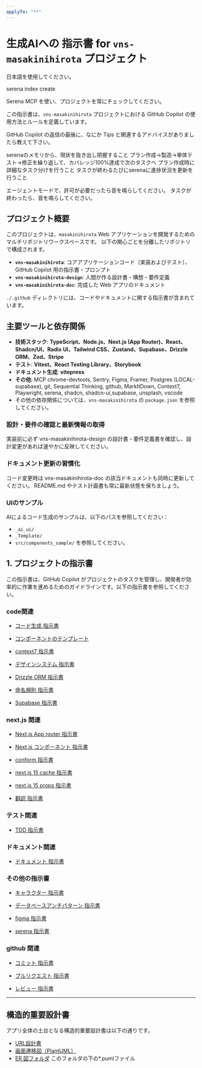 ```yaml
---
applyTo: "**"
---
```


# 生成AIへの 指示書 for `vns-masakinihirota` プロジェクト

日本語を使用してください。

serena index create

Serena MCP を使い、プロジェクトを常にチェックしてください。

この指示書は、`vns-masakinihirota` プロジェクトにおける GitHub Copilot の使用方法とルールを定義しています。

GitHub Copilot の返信の最後に、なにか Tips と関連するアドバイスがありましたら教えて下さい。

serenaのメモリから、現状を抜き出し把握すること
プラン作成→製造→単体テスト→修正を繰り返して、カバレッジ100%達成で次のタスクへ
プラン作成時に詳細なタスク分けを行うこと
タスクが終わるたびにserenaに進捗状況を更新を行うこと

エージェントモードで、許可が必要だったら音を鳴らしてください。
タスクが終わったら、音を鳴らしてください。

## プロジェクト概要

このプロジェクトは、`masakinihirota` Web アプリケーションを開発するためのマルチリポジトリワークスペースです。
以下の関心ごとを分離したリポジトリで構成されます。

- **`vns-masakinihirota`**: コアアプリケーションコード（実装およびテスト）、GitHub Copilot 用の指示書・プロンプト
- **`vns-masakinihirota-design`**: 人間が作る設計書・構想・要件定義
- **`vns-masakinihirota-doc`**: 完成した Web アプリのドキュメント

`./.github` ディレクトリには、コードやドキュメントに関する指示書が含まれています。

## 主要ツールと依存関係

- **技術スタック**: **TypeScript、Node.js、Next.js (App Router)、React、Shadcn/UI、Radix UI、Tailwind CSS、Zustand、Supabase、Drizzle ORM、Zod、Stripe**
- **テスト**: **Vitest、React Testing Library、Storybook**
- **ドキュメント生成**: **vitepress**
- **その他**: MCP chrome-devtools, Sentry, Figma, Framer, Postgres (LOCAL-supabase), git, Sequential Thinking, github, MarkItDown, Context7, Playwright, serena, shadcn, shadcn-ui,supabase, unsplash, vscode
- その他の依存関係については、`vns-masakinihirota` の `package.json` を参照してください。

### 設計・要件の確認と最新情報の取得

実装前に必ず vns-masakinihirota-design の設計書・要件定義書を確認し、設計変更があれば速やかに反映してください。

### ドキュメント更新の習慣化

コード変更時は vns-masakinihirota-doc の該当ドキュメントも同時に更新してください。
README.md やテスト計画書も常に最新状態を保ちましょう。

### UIのサンプル

AIによるコード生成のサンプルは、以下のパスを参照してください：

- `_ai_ui/`
- `_Template/`
- `src/components_sample/`
を参照してください。

## 1. プロジェクトの指示書

この指示書は、GitHub Copilot がプロジェクトのタスクを管理し、開発者が効率的に作業を進めるためのガイドラインです。以下の指示書を参照してください。

### code関連

- [コード生成 指示書](../.github/instructions/code/codeGeneration.instructions.md)

- [コンポーネントのテンプレート](../.github/instructions/code/codeTemplate.instructions.md)

- [context7 指示書](../.github/instructions/code/context7.instructions.md)

- [デザインシステム 指示書](../.github/instructions/code/design-system.instructions.md)

- [Drizzle ORM 指示書](../.github/instructions/code/drizzle-orm.instructions.md)

- [命名規則 指示書](../.github/instructions/code/namingConventions.instructions.md)

- [Supabase 指示書](../.github/instructions/code/supabase.instructions.md)

### next.js 関連

- [Next.js App router 指示書](../.github/instructions/code_next.js/appRouter.instructions.md)

- [Next.js コンポーネント 指示書](../.github/instructions/code_next.js/component.instructions.md)

- [conform 指示書](../.github/instructions/code_next.js/conform.instructions.md)

- [next.js 15 cache 指示書](../.github/instructions/code_next.js/next.js15-cache.instructions.md)

- [next.js 15 props 指示書](../.github/instructions/code_next.js/next.js15-props.instructions.md)

- [翻訳 指示書](../.github/instructions/code_next.js/translation.instructions.md)

### テスト関連

- [TDD 指示書](../.github/instructions/code_test/TDD.instructions.md)

### ドキュメント関連

- [ドキュメント 指示書](../.github/instructions/document/document.instructions.md)

### その他の指示書

- [キャラクター 指示書](../.github/instructions/etc/character.instructions.md)

- [データベースアンチパターン 指示書](../.github/instructions/etc/database-anti-patterns.instructions.md)

- [figma 指示書](../.github/instructions/etc/figma.instructions.md)

- [serena 指示書](../.github/instructions/etc/serena-MCP.instructions.md)

### github 関連

- [コミット 指示書](../.github/instructions/github/commit-message.instructions.md)

- [プルリクエスト 指示書](../.github/instructions/github/pullRequest.instructions.md)

- [レビュー 指示書](../.github/instructions/github/review.instructions.md)


---

## 構造的重要設計書

アプリ全体の土台となる構造的重要設計書は以下の通りです。

- [URL設計書](../../vns-masakinihirota-design\0020-設計\0017-URL設計書.md)
- [画面遷移図（PlantUML）](../../vns-masakinihirota-design\0010-要件定義書\0015-画面遷移図.puml)
- [ER 図フォルダ](../drizzle/ER図/)
    このフォルダの下の*.pumlファイル
